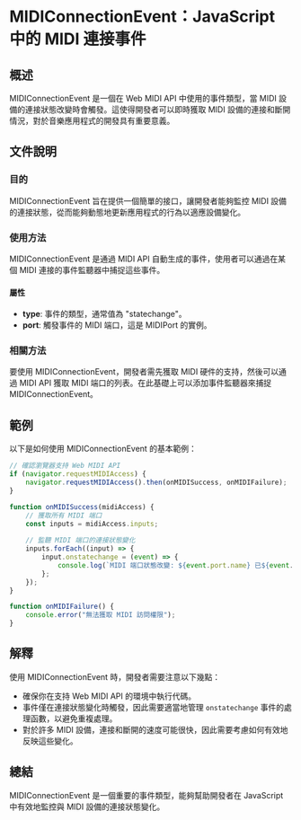 <!--
Meta Description: # MIDIConnectionEvent：JavaScript 中的 MIDI 連接事件 ## 概述 MIDIConnectionEvent 是一個在 Web MIDI API 中使用的事件類型，當 MIDI 設備的連接狀態改變時會觸發。這使得開發者可以即時獲取 MIDI 設備的連接和斷開情況，對...
Meta Keywords: midi, midiconnectionevent, api, javascript, web
-->

# MIDIConnectionEvent：JavaScript 中的 MIDI 連接事件

## 概述
MIDIConnectionEvent 是一個在 Web MIDI API 中使用的事件類型，當 MIDI 設備的連接狀態改變時會觸發。這使得開發者可以即時獲取 MIDI 設備的連接和斷開情況，對於音樂應用程式的開發具有重要意義。

## 文件說明
### 目的
MIDIConnectionEvent 旨在提供一個簡單的接口，讓開發者能夠監控 MIDI 設備的連接狀態，從而能夠動態地更新應用程式的行為以適應設備變化。

### 使用方法
MIDIConnectionEvent 是通過 MIDI API 自動生成的事件，使用者可以通過在某個 MIDI 連接的事件監聽器中捕捉這些事件。

#### 屬性
- **type**: 事件的類型，通常值為 "statechange"。
- **port**: 觸發事件的 MIDI 端口，這是 MIDIPort 的實例。

### 相關方法
要使用 MIDIConnectionEvent，開發者需先獲取 MIDI 硬件的支持，然後可以通過 MIDI API 獲取 MIDI 端口的列表。在此基礎上可以添加事件監聽器來捕捉 MIDIConnectionEvent。

## 範例
以下是如何使用 MIDIConnectionEvent 的基本範例：

```javascript
// 確認瀏覽器支持 Web MIDI API
if (navigator.requestMIDIAccess) {
    navigator.requestMIDIAccess().then(onMIDISuccess, onMIDIFailure);
}

function onMIDISuccess(midiAccess) {
    // 獲取所有 MIDI 端口
    const inputs = midiAccess.inputs;
    
    // 監聽 MIDI 端口的連接狀態變化
    inputs.forEach((input) => {
        input.onstatechange = (event) => {
            console.log(`MIDI 端口狀態改變: ${event.port.name} 已${event.port.state}`);
        };
    });
}

function onMIDIFailure() {
    console.error("無法獲取 MIDI 訪問權限");
}
```

## 解釋
使用 MIDIConnectionEvent 時，開發者需要注意以下幾點：
- 確保你在支持 Web MIDI API 的環境中執行代碼。
- 事件僅在連接狀態變化時觸發，因此需要適當地管理 `onstatechange` 事件的處理函數，以避免重複處理。
- 對於許多 MIDI 設備，連接和斷開的速度可能很快，因此需要考慮如何有效地反映這些變化。

## 總結
MIDIConnectionEvent 是一個重要的事件類型，能夠幫助開發者在 JavaScript 中有效地監控與 MIDI 設備的連接狀態變化。